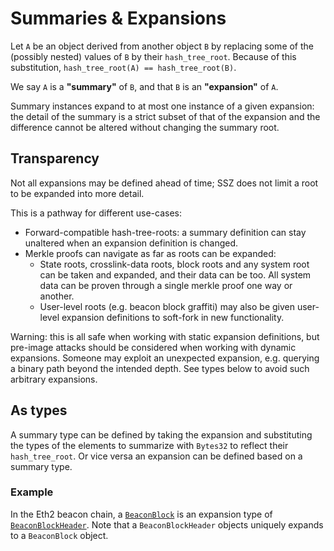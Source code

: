 # Summaries & Expansions

Let `A` be an object derived from another object `B` by replacing some of the (possibly nested) values of `B` by their `hash_tree_root`.
Because of this substitution, `hash_tree_root(A) == hash_tree_root(B)`.

We say `A` is a **"summary"** of `B`, and that `B` is an **"expansion"** of `A`.

Summary instances expand to at most one instance of a given expansion: 
 the detail of the summary is a strict subset of that of the expansion and the difference cannot be altered without changing the summary root.

## Transparency

Not all expansions may be defined ahead of time; SSZ does not limit a root to be expanded into more detail.

This is a pathway for different use-cases:
- Forward-compatible hash-tree-roots: a summary definition can stay unaltered when an expansion definition is changed.
- Merkle proofs can navigate as far as roots can be expanded:
    - State roots, crosslink-data roots, block roots and any system root can be taken and expanded, and their data can be too.
      All system data can be proven through a single merkle proof one way or another.
    - User-level roots (e.g. beacon block graffiti) may also be given user-level expansion definitions to soft-fork in new functionality.

Warning: this is all safe when working with static expansion definitions, but pre-image attacks should be considered when working with dynamic expansions.
Someone may exploit an unexpected expansion, e.g. querying a binary path beyond the intended depth. See types below to avoid such arbitrary expansions.

## As types

A summary type can be defined by taking the expansion and substituting the types of the elements to summarize with `Bytes32` to reflect their `hash_tree_root`.
Or vice versa an expansion can be defined based on a summary type.

### Example

In the Eth2 beacon chain, a [`BeaconBlock`](https://github.com/ethereum/eth2.0-specs/blob/master/specs/core/0_beacon-chain.md#beaconblock)
is an expansion type of [`BeaconBlockHeader`](https://github.com/ethereum/eth2.0-specs/blob/master/specs/core/0_beacon-chain.md#beaconblockheader).
Note that a `BeaconBlockHeader` objects uniquely expands to a `BeaconBlock` object.
